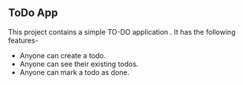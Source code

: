 ## ToDo App

This project contains a simple TO-DO application . 
It has the following features-

- Anyone can create a todo.
- Anyone can see their existing todos.
- Anyone can mark a todo as done.

<!-- 

md = mark down 

Step 1.  =>  MAKE A README.md 
FILE ##TITLE NAME 
AND SOME BUNCH OF DESCRIPTIONS

STEP 2.  =>  START WITH THE BACKEND FIRST, MAKE SEPERATE FOLDER FOR BACKEND

INSIDE THE BACKEND FOLDER ->

STEP 3.  =>   FIRSTLY WE NEED TO CREATE/INITIALISE PACKAGE.JSON FOR THIS 
 USE "NPM INIT"  ->  IT WILL ASK SOME QUESTION ANSWER IT NAME YOUSELF AS THE AUTHOR
OTHERWISE U CAN USE "NPM INIT -Y" IT WILL AUTOMATICALLY ANSWER ALL QUESTIONS

STEP 4.  =>  INSTALL EXPRESS USING "NPM INSTALL EXPRESS" YOU WILL SEE DEPENDENCIES SECTION OF PACKAGE.JSON FILE WILL HAVE EXPRESS IN IT. WHEN WE USE "NPM INSTALL {..SOMETHING..} PACKAGE-LOCK.JSON & NODE_MODULES FOLDER GET CREATED AUTOMATICALLY WHICH HAVE ALL THE EXTERNAL LIBRARIES WHICH WE MIGHT NEED WE CAN ALSO DO "NPM INSTALL" ONLY, FOR THE SAME FOLDER TO GET CREATED. (WHEN WE MADE FRONTEND FIRST USING REACT WE DID THIS)

PACKAGE-LOCK.JSON => Contains locked versions of all libraries used so that for a particular project all members are on same versions.PACKAGE.JSON has `(tilda) sign against versions for updating the version but lock file has exact same version it is working on. 
1.0.0   is called Semantic Versioning 
(Major Version : Minor Version : Patch Version)

STEP 5.  =>  WHEN WE PASS OUR PROJECT TO
SOMEONE WE DON'T SEND THEM NODE_MODULES FOLDER. THEY TAKE THE FILES WITHOUT THE FOLDER AND RUN "NPM INSTALL COMMAND IN THEIR SYSTEM WHICH READS THE PACKAGE.JSON FILES DEPENDENCIES AND INSTALL THE NODE_MODULES FOLDER.

STEP 6.  =>  WE CREATE EXPRESS SERVER WITH ITS BOILERPLATE CODE AND ALL ENDPOINTS IN INDEX.JS FILE.

STEP 7.  =>  ZOD FOR INPUT VALIDATION/VERIFICATION IN TYPES.JS FILE WITH EXPORT CODE AS WELL

STEP 8.  =>  FOR DATABASE WE MAKE DB.JS FILE AND ON TERMINAL USE "NPM INSTALL MONGOOSE" , THE DEPENDENCIES WILL HAVE A ADDITION AND THIS IS ALL HAPPENING INSIDE BACKEND FOLDER.

STEP 9.  =>  WE DON'T DO THIS IN PROFESSIONAL WORLD WE CREATE A .ENV FILE FOR IT. FOR NOW DB.JS IS CORRECT. EXPORT IT IN THE END TO BE USED IN ORIGINAL INDEX.JS FILE.

STEP 10.  =>  AFTER ADDING DATA TO DATABASE, GIVING USER DATA FROM DATABASE & UPDATING DATA. U CAN CHECK THE BACKEND BY POSTMAN. AND HERE YOUR BACKEND CODE IS OVER. OBVIOUSLY THERE WILL BE SOME ERRORS WHICH WILL GET FIXED EVENTUALLY BY POSTMAN CHECK OR SOMEWHERE ELSE. 

BONUS STEP  =>  SINCE WE MADE BACKEND SERVER ON LOCALHOST:3000 AND FRONTEND ON LOCALHOST:5173 WHEN WE APPROCH OUR BACKEND WITH THE FRONTEND END SERVER WE WILL GET A CORS ERROR TO REMOVE IT WE NEED TO USE "NPM INSTALL CORS" IN BACKEND FOLDER THEN IN INDEX.JS FILE LOAD IT AND USE IT AS DONE.

STEP 11.  =>  CREATE A FRONTEND FOLDER

STEP 12.  =>  IN TERMINAL USE "NPM CREATE VITE@LATEST" , NAME THE PROJECT AND PACKAGE AS FRONTEND SELECT REACT AND JS.
NOW USE "NPM INSTALL" TO GET THE NODE_MODULES FOLDER.

INSIDE THE FRONTEND FOLDER ->

STEP 13.  =>  REMOVE THE PART INSIDE APP.JSX IN APP FUNCTION CREATE A DIV AND WRITE "HI" TO SEE IF IT IS RENDERING OR NOT RENDERING HAPPENS INSIDE APP.JSX APP FUNCTION

STEP 14. =>  CREATE A FOLDER NAME COMPONENTS AND MAKE ALL COMPONENTS U WILL NEED IN THIS PROJECT COMPONENT_NAME.JSX AND EXPORT IT, SO THAT APP.JSX FILE CAN IMPORT IT.

STEP 15.  =>  WE KNOW THERE ARE 3 THINGS IN REACT ( STATE , COMPONENT , RE-RENDERING ). WE RENDER THE COMPONENT INSIDE APP.JSX APP FUNCTION, WE CAN ALSO DECLARE STATES IN IT AND COMPONENTS WE MAKE IN COMPONENTS FOLDER.

STEP 14.  =>  TO GET DATA FROM DATABASE VIA BACKEND TO FRONTEND WE CAN USE FETCH BUT IT IS BAD PRACTISE. IT SENDS INFINITE FETCH REQUESTS FOR THIS WE NEED useEffect HOOK OF REACT JUST LIKE useState IS A REACT HOOK

STEP 15.  => FACED SOME ERRORS IN TODOS.JSX
1.  MAP IT SAID PROP-TYPE NEEDED &
2.  DIV IT SAID KEY REQUIRED 

STEP 16.  =>  FOR POSTING TODOS FROM FRONTEND TO BACKEND WE WILL DO THE FETCH CALL IN CREATETODO.JSX FILE IN THAT WE WILL NEED 

fetch ("LINK" , method : "POST" , body:{  })

THIS BODY CAN BE PASSED AS DOCUMENT.GETELEMENTBYID().INNERHTML BUT NEED TO CHANGE THIS THAT'S WHY WE CAME TO REACT SO THE MOST OPTIMAL WAY IS REACT-QUERY BUT MOST WIDELY USED IS TO CREATE A LOCAL STATE OF THE VARIABLE INSIDE THE BODY AND CONTINUE FROM THERE, BUT THIS APPROACH RE-RENDERS IT EVERYTIME, BUT WE NEED TO MINIMIZE THE AMOUNT OF RE-RENDERS AS REACT DEVELOPERS.

STEP 17.  =>  WE NEED TO GET THE TODOS ON SCREEN WITH BUTTON TO MARK AS COMPLETE 

STEP 18.  =>  IN TODOS.JSX WE USED CHATGPT CODE THE COMMENTED CODE IS ORIGINAL IT NEEDED SOME FIXING.

THANKS.
--> 